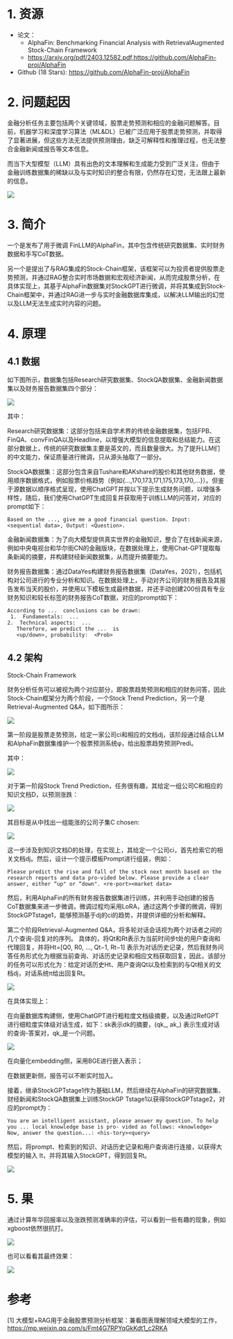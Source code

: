# 1. 资源

- 论文：
  - AlphaFin: Benchmarking Financial Analysis with RetrievalAugmented Stock-Chain Framework
  - https://arxiv.org/pdf/2403.12582.pdf,https://github.com/AlphaFin-proj/AlphaFin
- Github (18 Stars): https://github.com/AlphaFin-proj/AlphaFin

# 2. 问题起因

金融分析任务主要包括两个关键领域，股票走势预测和相应的金融问题解答。目前，机器学习和深度学习算法（ML&DL）已被广泛应用于股票走势预测，并取得了显著进展，但这些方法无法提供预测理由，缺乏可解释性和推理过程，也无法整合金融新闻或报告等文本信息。

而当下大型模型（LLM）具有出色的文本理解和生成能力受到广泛关注，但由于金融训练数据集的稀缺以及与实时知识的整合有限，仍然存在幻觉，无法跟上最新的信息。

![](.02_大模型+RAG用于股票金融分析框架Stock-chain_images/方法对比.png)

# 3. 简介

一个是发布了用于微调 FinLLM的AlphaFin，其中包含传统研究数据集、实时财务数据和手写CoT数据。

另一个是提出了与RAG集成的Stock-Chain框架，该框架可以为投资者提供股票走势预测，并通过RAG整合实时市场数据和宏观经济新闻，从而完成股票分析，在具体实现上，其基于AlphaFin数据集对StockGPT进行微调，并将其集成到Stock-Chain框架中，并通过RAG进一步与实时金融数据库集成，以解决LLM输出的幻觉以及LLM无法生成实时内容的问题。

# 4. 原理

## 4.1 数据

如下图所示，数据集包括Research研究数据集、StockQA数据集、金融新闻数据集以及财务报告数据集四个部分：

![](.02_大模型+RAG用于股票金融分析框架Stock-chain_images/数据.png)

其中：

Research研究数据集：这部分包括来自学术界的传统金融数据集，包括FPB、FinQA、convFinQA以及Headline，以增强大模型的信息提取和总结能力。在这部分数据上，传统的研究数据集主要是英文的，而且数量很大。为了提升LLM们的中文能力，保证质量进行微调，只从源头抽取了一部分。

StockQA数据集：这部分包含来自Tushare和AKshare的股价和其他财务数据，使用顺序数据格式，例如股票价格趋势（例如{...,170,173,171,175,173,170,...}）。但鉴于源数据以顺序格式呈现，使用ChatGPT并按以下提示生成财务问题，以增强多样性，随后，我们使用ChatGPT生成回复并获取用于训练LLM的问答对，对应的prompt如下：

```text
Based on the ..., give me a good financial question. Input: <sequential data>, Output: <Question>.
```

金融新闻数据集：为了向大模型提供真实世界的金融知识，整合了在线新闻来源，例如中央电视台和华尔街CN的金融版块，在数据处理上，使用Chat-GPT提取每条新闻的摘要，并构建财经新闻数据集，从而提升摘要能力。

财务报告数据集：通过DataYes构建财务报告数据集（DataYes，2021），包括机构对公司进行的专业分析和知识。在数据处理上，手动对齐公司的财务报告及其报告发布当天的股价，并使用以下模板生成最终数据，并还手动创建200份具有专业财务知识和较长标签的财务报告CoT数据，对应的prompt如下：

```text
According to ...  conclusions can be drawn: 
 1.  Fundamentals:  ...
2.  Technical aspects:  ...
   Therefore, we predict the ...  is
   <up/down>, probability:  <Prob>
```

## 4.2 架构

Stock-Chain Framework

财务分析任务可以被视为两个对应部分，即股票趋势预测和相应的财务问答，因此Stock-Chain框架分为两个阶段，一个Stock Trend Prediction，另一个是Retrieval-Augmented Q&A，如下图所示：

![](.02_大模型+RAG用于股票金融分析框架Stock-chain_images/系统架构.png)

第一阶段是股票走势预测，给定一家公司ci和相应的文档dj，该阶段通过结合LLM和AlphaFin数据集维护一个股票预测系统φ，给出股票趋势预测Predi。

其中：

![](.02_大模型+RAG用于股票金融分析框架Stock-chain_images/一阶段.png)

对于第一阶段Stock Trend Prediction，任务很有趣，其给定一组公司C和相应的知识文档D，以预测涨跌：

![](.02_大模型+RAG用于股票金融分析框架Stock-chain_images/公式1.png)

其目标是从中找出一组能涨的公司子集C chosen:

![](.02_大模型+RAG用于股票金融分析框架Stock-chain_images/目标子集.png)

这一步涉及到知识文档D的处理，在实现上，其给定一个公司ci，首先检索它的相关文档dj。然后，设计一个提示模板Prompt进行组装，例如：

```text
Please predict the rise and fall of the stock next month based on the research reports and data pro-vided below. Please provide a clear answer, either “up" or “down". <re-port><market data>
```

然后，利用AlphaFin的所有财务报告数据集进行训练，并利用手动创建的报告CoT数据集来进一步微调，微调过程均采用LoRA，通过这两个步骤的微调，得到StockGPTstage1，能够预测基于dj的ci的趋势，并提供详细的分析和解释。

第二个阶段Retrieval-Augmented Q&A，将多轮对话会话视为两个对话者之间的几个查询-回复对的序列。 具体的，将Qt和Rt表示为当前时间步t处的用户查询和代理回复，并将Ht=[Q0, R0, ..., Qt−1, Rt−1] 表示为对话历史记录，然后我财务问答任务形式化为根据当前查询、对话历史记录和相应文档获取回复，因此，该部分的任务可以形式化为：给定对话历史Ht、用户查询Qt以及检索到的与Qt相关的文档dj，对话系统π给出回复Rt。

![](.02_大模型+RAG用于股票金融分析框架Stock-chain_images/检索公式.png)

在具体实现上：

在向量数据库构建侧，使用ChatGPT进行粗粒度文档级摘要，以及通过RefGPT 进行细粒度实体级对话生成，如下：sk表示dk的摘要，(qk_, ak_) 表示生成对话的查询-答案对，qk_是一个问题。

![](.02_大模型+RAG用于股票金融分析框架Stock-chain_images/对话生成.png)


在向量化embedding侧，采用BGE进行嵌入表示；

在数据更新侧，报告可以不断实时加入。

接着，继承StockGPTstage1作为基础LLM，然后继续在AlphaFin的研究数据集、财经新闻和StockQA数据集上训练StockGP Tstage1以获得StockGPTstage2，对应的prompt为：

```text
You are an intelligent assistant, please answer my question. To help you ... local knowledge base is pro- vided as follows: <knowledge> Now, answer the question...: <his-tory><query>
```

然后，将prompt、检索到的知识、对话历史记录和用户查询进行连接，以获得大模型的输入 It，并将其输入StockGPT，得到回复Rt。

![](.02_大模型+RAG用于股票金融分析框架Stock-chain_images/回复流程.png)

# 5. 果

通过计算年华回报率以及涨跌预测准确率的评估，可以看到一些有趣的现象，例如xgboost依然很抗打。

![](.02_大模型+RAG用于股票金融分析框架Stock-chain_images/性能效果.png)

也可以看看其最终效果：

![](.02_大模型+RAG用于股票金融分析框架Stock-chain_images/最终效果.png)

# 参考

[1] 大模型+RAG用于金融股票预测分析框架：兼看图表理解领域大模型的工作，https://mp.weixin.qq.com/s/Fmt4G7RPYqGkKdt1_c2RKA